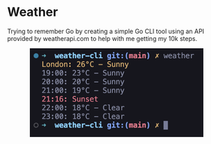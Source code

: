# Weather

Trying to remember Go by creating a simple Go CLI tool using an API provided by weatherapi.com to help with me getting my 10k steps.

<p align="center">
    <img src="./README.png" alt="drawing" width="400"/>
</p>